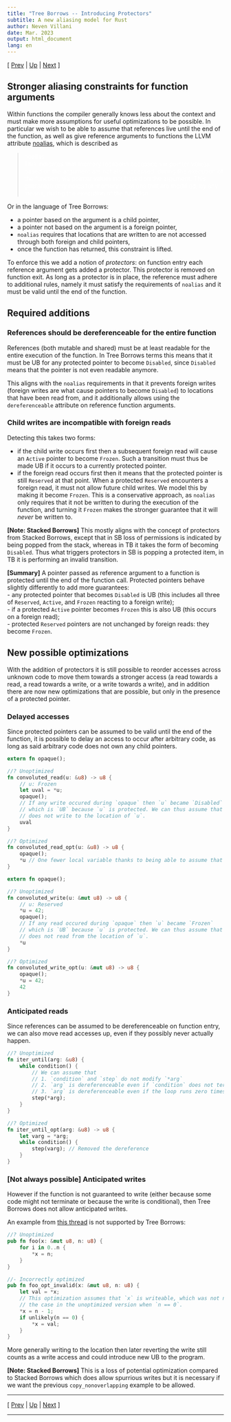 ```yaml
---
title: "Tree Borrows -- Introducing Protectors"
subtitle: A new aliasing model for Rust
author: Neven Villani
date: Mar. 2023
output: html_document
lang: en
---
```


\[ [Prev](shared.html) | [Up](index.html) | [Next](interiormut.html) \]

## Stronger aliasing constraints for function arguments

Within functions the compiler generally knows less about the context and must
make more assumptions for useful optimizations to be possible. In particular
we wish to be able to assume that references live until the end of the function,
as well as give reference arguments to functions the LLVM attribute
[noalias](https://llvm.org/docs/LangRef.html#noalias), which is described as

> <span style="color:white"> noalias <br>
This indicates that memory locations accessed via pointer values based on the argument
are not also accessed, during the execution of the function, via pointer values not based on the argument.
This guarantee only holds for memory locations that are modified, by any means, during the execution of the function.
</span>

Or in the language of Tree Borrows:

- a pointer based on the argument is a child pointer,
- a pointer not based on the argument is a foreign pointer,
- `noalias` requires that locations that are written to are not accessed through both
foreign and child pointers,
- once the function has returned, this constraint is lifted.

To enforce this we add a notion of _protectors_: on function entry each reference
argument gets added a protector. This protector is removed on function exit.
As long as a protector is in place, the reference must adhere to additional rules,
namely it must satisfy the requirements of `noalias` and it must be valid until
the end of the function.

## Required additions

### References should be dereferenceable for the entire function

References (both mutable and shared) must be at least readable for the entire
execution of the function.
In Tree Borrows terms this means that it must be UB for any protected pointer
to become `Disabled`, since `Disabled` means that the pointer is not even
readable anymore.

This aligns with the `noalias` requirements in that it prevents foreign
writes (foreign writes are what cause pointers to become `Disabled`) to locations
that have been read from, and it additionally allows using the `dereferenceable`
attribute on reference function arguments.

### Child writes are incompatible with foreign reads

Detecting this takes two forms:

- if the child write occurs first then a subsequent foreign read will cause
  an `Active` pointer to become `Frozen`. Such a transition must thus be made
  UB if it occurs to a currently protected pointer.
- if the foreign read occurs first then it means that the protected pointer
  is still `Reserved` at that point. When a protected `Reserved` encounters
  a foreign read, it must not allow future child writes. We model this by
  making it become `Frozen`. This is a conservative approach, as `noalias`
  only requires that it not be written to during the execution of the function,
  and turning it `Frozen` makes the stronger guarantee that it will _never_
  be written to.

> <span class="sbnote">
**[Note: Stacked Borrows]** This mostly aligns with the concept of protectors from Stacked Borrows,
except that in SB loss of permissions is indicated by being popped from the stack,
whereas in TB it takes the form of becoming `Disabled`. Thus what triggers
protectors in SB is popping a protected item, in TB it is performing an invalid
transition.
</span>

> <span class="tldr">
**[Summary]**
A pointer passed as reference argument to a function is protected until the
end of the function call. Protected pointers behave slightly differently to
add more guarantees:
<br>- any protected pointer that becomes `Disabled` is UB (this includes all three
  of `Reserved`, `Active`, and `Frozen` reacting to a foreign write);
<br>- if a protected `Active` pointer becomes `Frozen` this is also UB (this occurs
  on a foreign read);
<br>- protected `Reserved` pointers are not unchanged by foreign reads: they become
  `Frozen`.
</span>

## New possible optimizations

With the addition of protectors it is still possible to reorder accesses across
unknown code to move them towards a stronger access (a read towards a read,
a read towards a write, or a write towards a write), and in addition there
are now new optimizations that are possible, but only in the presence of a
protected pointer.

### Delayed accesses

Since protected pointers can be assumed to be valid until the end of the function,
it is possible to delay an access to occur after arbitrary code, as long as
said arbitrary code does not own any child pointers.

```rs
extern fn opaque();

//? Unoptimized
fn convoluted_read(u: &u8) -> u8 {
    // u: Frozen
    let uval = *u;
    opaque();
    // If any write occured during `opaque` then `u` became `Disabled`
    // which is `UB` because `u` is protected. We can thus assume that `opaque`
    // does not write to the location of `u`.
    uval
}

//? Optimized
fn convoluted_read_opt(u: &u8) -> u8 {
    opaque();
    *u // One fewer local variable thanks to being able to assume that `*u` is unchanged
}
```

```rs
extern fn opaque();

//? Unoptimized
fn convoluted_write(u: &mut u8) -> u8 {
    // u: Reserved
    *u = 42;
    opaque();
    // If any read occured during `opaque` then `u` became `Frozen`
    // which is `UB` because `u` is protected. We can thus assume that `opaque`
    // does not read from the location of `u`.
    *u
}

//? Optimized
fn convoluted_write_opt(u: &mut u8) -> u8 {
    opaque();
    *u = 42;
    42
}
```


### Anticipated reads

Since references can be assumed to be dereferenceable on function entry,
we can also move read accesses up, even if they possibly never actually happen.

```rust
//? Unoptimized
fn iter_until(arg: &u8) {
    while condition() {
        // We can assume that
        // 1. `condition` and `step` do not modify `*arg`
        // 2. `arg` is dereferenceable even if `condition` does not terminate
        // 3. `arg` is dereferenceable even if the loop runs zero times
        step(*arg);
    }
}

//? Optimized
fn iter_until_opt(arg: &u8) -> u8 {
    let varg = *arg;
    while condition() {
        step(varg); // Removed the dereference
    }
}
```

### [Not always possible] Anticipated writes

However if the function is not guaranteed to write (either because some code might not terminate
or because the write is conditional), then Tree Borrows does not allow anticipated writes.

An example from [this thread](https://rust-lang.zulipchat.com/#narrow/stream/136281-t-opsem/topic/can.20.26mut.20just.20always.20be.20two-phase/near/307569740)
is not supported by Tree Borrows:

```rust
//? Unoptimized
pub fn foo(x: &mut u8, n: u8) {
    for i in 0..n {
        *x = n;
    }
}

//- Incorrectly optimized
pub fn foo_opt_invalid(x: &mut u8, n: u8) {
    let val = *x;
    // This optimization assumes that `x` is writeable, which was not necessarily
    // the case in the unoptimized version when `n == 0`.
    *x = n - 1;
    if unlikely(n == 0) {
        *x = val;
    }
}
```

More generally writing to the location then later reverting the write still counts as
a write access and could introduce new UB to the program.

> <span class="sbnote">
**[Note: Stacked Borrows]**
This is a loss of potential optimization compared to Stacked Borrows which does allow
spurrious writes but it is necessary if we want the previous `copy_nonoverlapping` example
to be allowed.
</span>


---

\[ [Prev](shared.html) | [Up](index.html) | [Next](interiormut.html) \]

---
